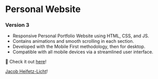 # Personal Website
### Version 3

- Responsive Personal Portfolio Website using HTML, CSS, and JS.
- Contains animations and smooth scrolling in each section.
- Developed with the Mobile First methodology, then for desktop.
- Compatible with all mobile devices via a streamlined user interface.

💙 Check it out [here](https://www.jacobhl.com)!

[Jacob Heifetz-Licht](https://www.jacobhl.com)<!-- {"preview":"true"} -->!